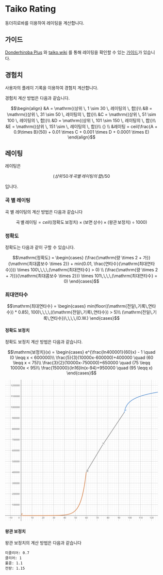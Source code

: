 # Taiko Rating

동더히로바를 이용하여 레이팅을 계산합니다.

## 가이드

[Donderhiroba Plus](https://chromewebstore.google.com/detail/donder-hiroba-plus/dmendcaacmlddhgalacgccejbamnncci) 와 [taiko.wiki](https://taiko.wiki) 를 통해 레이팅을 확인할 수 있는 [가이드](/docs/guide/ko.md)가 있습니다.

## 경험치

사용자의 플레이 기록을 이용하여 경험치 계산합니다.

경험치 계산 방법은 다음과 같습니다.

```math
\begin{align}
&A = \mathrm{(상위 \, 1 \sim 30 \, 레이팅의 \, 합)}\\
&B = \mathrm{(상위 \, 31 \sim 50 \, 레이팅의 \, 합)}\\
&C = \mathrm{(상위 \, 51 \sim 100 \, 레이팅의 \, 합)}\\
&D = \mathrm{(상위 \, 101 \sim 150 \, 레이팅의 \, 합)}\\
&E = \mathrm{(상위 \, 151 \sim  \, 레이팅의 \, 합)}\\ {} \\
&레이팅 = ceil(\frac{A + 0.9\times B}{50} + 0.01 \times C + 0.001 \times D + 0.0001 \times E)
\end{align}
```

## 레이팅

레이팅은 
```math
(상위\,50개\,곡별\,레이팅의\,합) / 50
```
 입니다.

### 곡 별 레이팅

곡 별 레이팅의 계산 방법은 다음과 같습니다

```math
\mathrm{곡 \, 별 \, 레이팅} = ceil(\mathrm{(정확도 \, 보정치)} \times \mathrm{(보면 \, 상수)} \times \mathrm{(왕관 \, 보정치)} \div 1000)
```

### 정확도

정확도는 다음과 같이 구할 수 있습니다.

```math
\mathrm{정확도} = 
\begin{cases}
(\frac{\mathrm{량 \times 2 + 가}}{\mathrm{최대콤보수 \times 2}} + min(0.01, \frac{연타수}{\mathrm{최대연타수}})) \times 100\,\,\,\,(\mathrm{최대연타수} > 0) \\
(\frac{\mathrm{량 \times 2 + 가}}{\mathrm{최대콤보수 \times 2}}) \times 101\,\,\,\,(\mathrm{최대연타수} = 0)
\end{cases}
```

### 최대연타수
```math
\mathrm{최대연타수} = 
\begin{cases}
min(floor((\mathrm{전일\,기록\,연타수}) * 0.85), 100)\,\,\,\,((\mathrm{전일\,기록\,연타수}) > 5)\\
(\mathrm{전일\,기록\,연타수})\,\,\,\,(O.W.)
\end{cases}
```

#### 정확도 보정치

정확도 보정치 계산 방법은 다음과 같습니다.

```math
\mathrm{보정치}(x) = 
\begin{cases}
e^{\frac{ln400001}{60}x} - 1 \quad (0 \leqq x < 600000)\\
\frac{5}{3}(10000x-600000)+400000 \quad (60 \leqq x < 75)\\
\frac{3}{2}(10000x-750000)+650000 \quad (75 \leqq 10000x < 95)\\
\frac{150000}{ln16}ln(x-94)+950000 \quad (95 \leqq x)
\end{cases}
```

![graph](/docs/img/graph.png)

#### 왕관 보정치

왕관 보정치의 계산 방법은 다음과 같습니다

```
미클리어: 0.7
클리어: 1
풀콤: 1.1
전량: 1.15
```
